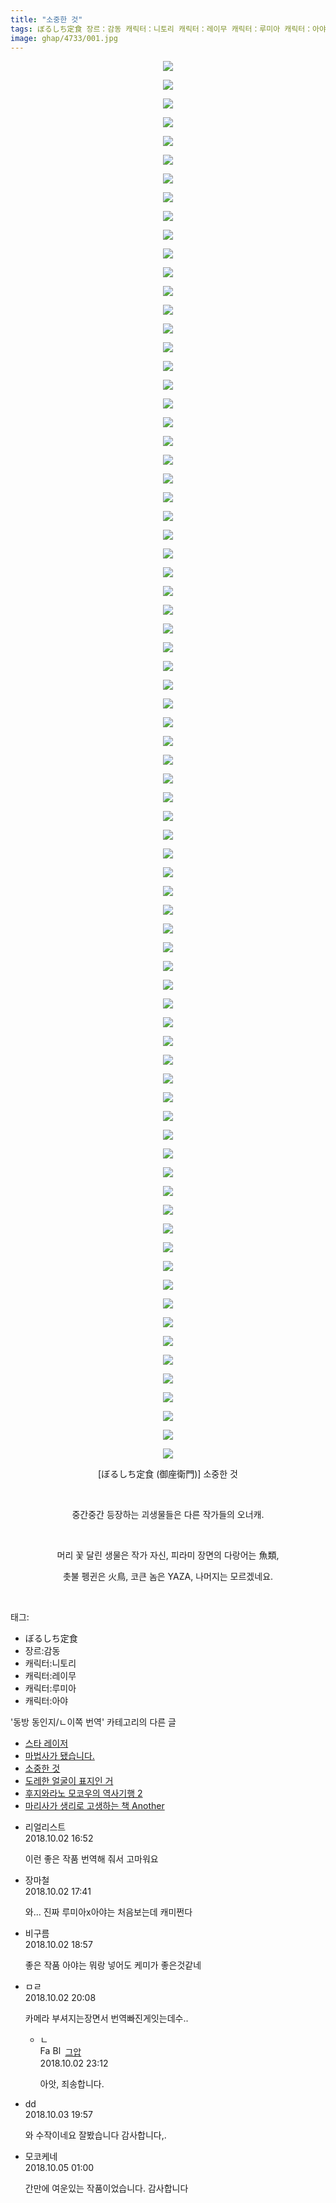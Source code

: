 ```yaml
---
title: "소중한 것"
tags: ぼるしち定食 장르：감동 캐릭터：니토리 캐릭터：레이무 캐릭터：루미아 캐릭터：아야 御座衛門 동방_동인지／ㄴ이쪽_번역
image: ghap/4733/001.jpg
---
```

<div class="article">
<p style="text-align: center; clear: none; float: none;"><img src="{{ site.nasurl }}/ghap/4733/001.jpg"/></p>
<p style="text-align: center; clear: none; float: none;"><img src="{{ site.nasurl }}/ghap/4733/002.jpg"/></p>
<p style="text-align: center; clear: none; float: none;"><img src="{{ site.nasurl }}/ghap/4733/003.jpg"/></p>
<p style="text-align: center; clear: none; float: none;"><img src="{{ site.nasurl }}/ghap/4733/004.jpg"/></p>
<p style="text-align: center; clear: none; float: none;"><img src="{{ site.nasurl }}/ghap/4733/005.jpg"/></p>
<p style="text-align: center; clear: none; float: none;"><img src="{{ site.nasurl }}/ghap/4733/006.jpg"/></p>
<p style="text-align: center; clear: none; float: none;"><img src="{{ site.nasurl }}/ghap/4733/007.jpg"/></p>
<p style="text-align: center; clear: none; float: none;"><img src="{{ site.nasurl }}/ghap/4733/008.jpg"/></p>
<p style="text-align: center; clear: none; float: none;"><img src="{{ site.nasurl }}/ghap/4733/009.jpg"/></p>
<p style="text-align: center; clear: none; float: none;"><img src="{{ site.nasurl }}/ghap/4733/010.jpg"/></p>
<p style="text-align: center; clear: none; float: none;"><img src="{{ site.nasurl }}/ghap/4733/011.jpg"/></p>
<p style="text-align: center; clear: none; float: none;"><img src="{{ site.nasurl }}/ghap/4733/012.jpg"/></p>
<p style="text-align: center; clear: none; float: none;"><img src="{{ site.nasurl }}/ghap/4733/013.jpg"/></p>
<p style="text-align: center; clear: none; float: none;"><img src="{{ site.nasurl }}/ghap/4733/014.jpg"/></p>
<p style="text-align: center; clear: none; float: none;"><img src="{{ site.nasurl }}/ghap/4733/015.jpg"/></p>
<p style="text-align: center; clear: none; float: none;"><img src="{{ site.nasurl }}/ghap/4733/016.jpg"/></p>
<p style="text-align: center; clear: none; float: none;"><img src="{{ site.nasurl }}/ghap/4733/017.jpg"/></p>
<p style="text-align: center; clear: none; float: none;"><img src="{{ site.nasurl }}/ghap/4733/018.jpg"/></p>
<p style="text-align: center; clear: none; float: none;"><img src="{{ site.nasurl }}/ghap/4733/019.jpg"/></p>
<p style="text-align: center; clear: none; float: none;"><img src="{{ site.nasurl }}/ghap/4733/020.jpg"/></p>
<p style="text-align: center; clear: none; float: none;"><img src="{{ site.nasurl }}/ghap/4733/021.jpg"/></p>
<p style="text-align: center; clear: none; float: none;"><img src="{{ site.nasurl }}/ghap/4733/022.jpg"/></p>
<p style="text-align: center; clear: none; float: none;"><img src="{{ site.nasurl }}/ghap/4733/023.jpg"/></p>
<p style="text-align: center; clear: none; float: none;"><img src="{{ site.nasurl }}/ghap/4733/024.jpg"/></p>
<p style="text-align: center; clear: none; float: none;"><img src="{{ site.nasurl }}/ghap/4733/025.jpg"/></p>
<p style="text-align: center; clear: none; float: none;"><img src="{{ site.nasurl }}/ghap/4733/026.jpg"/></p>
<p style="text-align: center; clear: none; float: none;"><img src="{{ site.nasurl }}/ghap/4733/027.jpg"/></p>
<p style="text-align: center; clear: none; float: none;"><img src="{{ site.nasurl }}/ghap/4733/028.jpg"/></p>
<p style="text-align: center; clear: none; float: none;"><img src="{{ site.nasurl }}/ghap/4733/029.jpg"/></p>
<p style="text-align: center; clear: none; float: none;"><img src="{{ site.nasurl }}/ghap/4733/030.jpg"/></p>
<p style="text-align: center; clear: none; float: none;"><img src="{{ site.nasurl }}/ghap/4733/031.jpg"/></p>
<p style="text-align: center; clear: none; float: none;"><img src="{{ site.nasurl }}/ghap/4733/032.jpg"/></p>
<p style="text-align: center; clear: none; float: none;"><img src="{{ site.nasurl }}/ghap/4733/033.jpg"/></p>
<p style="text-align: center; clear: none; float: none;"><img src="{{ site.nasurl }}/ghap/4733/034.jpg"/></p>
<p style="text-align: center; clear: none; float: none;"><img src="{{ site.nasurl }}/ghap/4733/035.jpg"/></p>
<p style="text-align: center; clear: none; float: none;"><img src="{{ site.nasurl }}/ghap/4733/036.jpg"/></p>
<p style="text-align: center; clear: none; float: none;"><img src="{{ site.nasurl }}/ghap/4733/037.jpg"/></p>
<p style="text-align: center; clear: none; float: none;"><img src="{{ site.nasurl }}/ghap/4733/038.jpg"/></p>
<p style="text-align: center; clear: none; float: none;"><img src="{{ site.nasurl }}/ghap/4733/039.jpg"/></p>
<p style="text-align: center; clear: none; float: none;"><img src="{{ site.nasurl }}/ghap/4733/040.jpg"/></p>
<p style="text-align: center; clear: none; float: none;"><img src="{{ site.nasurl }}/ghap/4733/041.jpg"/></p>
<p style="text-align: center; clear: none; float: none;"><img src="{{ site.nasurl }}/ghap/4733/042.jpg"/></p>
<p style="text-align: center; clear: none; float: none;"><img src="{{ site.nasurl }}/ghap/4733/043.jpg"/></p>
<p style="text-align: center; clear: none; float: none;"><img src="{{ site.nasurl }}/ghap/4733/044.jpg"/></p>
<p style="text-align: center; clear: none; float: none;"><img src="{{ site.nasurl }}/ghap/4733/045.jpg"/></p>
<p style="text-align: center; clear: none; float: none;"><img src="{{ site.nasurl }}/ghap/4733/046.jpg"/></p>
<p style="text-align: center; clear: none; float: none;"><img src="{{ site.nasurl }}/ghap/4733/047.jpg"/></p>
<p style="text-align: center; clear: none; float: none;"><img src="{{ site.nasurl }}/ghap/4733/048.jpg"/></p>
<p style="text-align: center; clear: none; float: none;"><img src="{{ site.nasurl }}/ghap/4733/049.jpg"/></p>
<p style="text-align: center; clear: none; float: none;"><img src="{{ site.nasurl }}/ghap/4733/050.jpg"/></p>
<p style="text-align: center; clear: none; float: none;"><img src="{{ site.nasurl }}/ghap/4733/051.jpg"/></p>
<p style="text-align: center; clear: none; float: none;"><img src="{{ site.nasurl }}/ghap/4733/052.jpg"/></p>
<p style="text-align: center; clear: none; float: none;"><img src="{{ site.nasurl }}/ghap/4733/053.jpg"/></p>
<p style="text-align: center; clear: none; float: none;"><img src="{{ site.nasurl }}/ghap/4733/054.jpg"/></p>
<p style="text-align: center; clear: none; float: none;"><img src="{{ site.nasurl }}/ghap/4733/055.jpg"/></p>
<p style="text-align: center; clear: none; float: none;"><img src="{{ site.nasurl }}/ghap/4733/056.jpg"/></p>
<p style="text-align: center; clear: none; float: none;"><img src="{{ site.nasurl }}/ghap/4733/057.jpg"/></p>
<p style="text-align: center; clear: none; float: none;"><img src="{{ site.nasurl }}/ghap/4733/058.jpg"/></p>
<p style="text-align: center; clear: none; float: none;"><img src="{{ site.nasurl }}/ghap/4733/059.jpg"/></p>
<p style="text-align: center; clear: none; float: none;"><img src="{{ site.nasurl }}/ghap/4733/060.jpg"/></p>
<p style="text-align: center; clear: none; float: none;"><img src="{{ site.nasurl }}/ghap/4733/061.jpg"/></p>
<p style="text-align: center; clear: none; float: none;"><img src="{{ site.nasurl }}/ghap/4733/062.jpg"/></p>
<p style="text-align: center; clear: none; float: none;"><img src="{{ site.nasurl }}/ghap/4733/063.jpg"/></p>
<p style="text-align: center; clear: none; float: none;"><img src="{{ site.nasurl }}/ghap/4733/064.jpg"/></p>
<p style="text-align: center; clear: none; float: none;"><img src="{{ site.nasurl }}/ghap/4733/065.jpg"/></p>
<p style="text-align: center; clear: none; float: none;"><img src="{{ site.nasurl }}/ghap/4733/066.jpg"/></p>
<p style="text-align: center; clear: none; float: none;"><img src="{{ site.nasurl }}/ghap/4733/067.jpg"/></p>
<p style="text-align: center; clear: none; float: none;"><img src="{{ site.nasurl }}/ghap/4733/068.jpg"/></p>
<p style="text-align: center; clear: none; float: none;"><img src="{{ site.nasurl }}/ghap/4733/069.jpg"/></p>
<p style="text-align: center; clear: none; float: none;"><img src="{{ site.nasurl }}/ghap/4733/070.jpg"/></p>
<p style="text-align: center; clear: none; float: none;"><img src="{{ site.nasurl }}/ghap/4733/071.jpg"/></p>
<p style="text-align: center; clear: none; float: none;"><img src="{{ site.nasurl }}/ghap/4733/072.jpg"/></p>
<p style="text-align: center; clear: none; float: none;"><img src="{{ site.nasurl }}/ghap/4733/073.jpg"/></p>
<p style="text-align: center; clear: none; float: none;"><img src="{{ site.nasurl }}/ghap/4733/074.jpg"/></p>
<p style="text-align: center; clear: none; float: none;"><img src="{{ site.nasurl }}/ghap/4733/075.jpg"/></p>
<p style="text-align: center; clear: none; float: none;">[ぼるしち定食 (御座衛門)] 소중한 것</p>
<p style="text-align: center; clear: none; float: none;"><br/></p>
<p style="text-align: center; clear: none; float: none;">중간중간 등장하는 괴생물들은 다른 작가들의 오너캐.</p>
<p style="text-align: center; clear: none; float: none;"><br/></p>
<p style="text-align: center; clear: none; float: none;">머리 꽃 달린 생물은 작가 자신, 피라미 장면의 다랑어는 魚類,</p>
<p style="text-align: center; clear: none; float: none;">촛불 펭귄은 火鳥, 코큰 놈은 YAZA, 나머지는 모르겠네요.</p>
<p style="text-align: center; clear: none; float: none;"><br/></p>
</div><div class="tagTrail">
<p>태그: </p>
<ul>
<li>ぼるしち定食</li>
<li>장르:감동</li>
<li>캐릭터:니토리</li>
<li>캐릭터:레이무</li>
<li>캐릭터:루미아</li>
<li>캐릭터:아야</li>
</ul>
</div><div class="another">
<p>'동방 동인지/ㄴ이쪽 번역' 카테고리의 다른 글</p>
<ul>
<li><a href="/2018-10-04-ghap_4737">스타 레이저</a></li>
<li><a href="/2018-10-03-ghap_4734">마법사가 됐습니다.</a></li>
<li><a href="/2018-09-30-ghap_4733">소중한 것</a></li>
<li><a href="/2018-09-30-ghap_4729">도레한 얼굴이 표지인 거</a></li>
<li><a href="/2018-09-28-ghap_4727">후지와라노 모코우의 역사기행 2</a></li>
<li><a href="/2018-09-27-ghap_4724">마리사가 생리로 고생하는 책 Another</a></li>
</ul>
</div><div class="cb_module cb_fluid">
<div class="cb_wrt cb_profile">
<div class="comment">
<ul>
<li class="cb_thumb_off" id="comment15343766">
<div class="cb_comment_area">
<div class="cb_info_area">
<div class="cb_section">
<span class="cb_nick_name">리얼리스트</span>
</div>
<div class="cb_section">
<span class="cb_date">2018.10.02 16:52 </span>
</div>
</div>
<div class="cb_dsc_comment">
<p class="cb_dsc">
											이런 좋은 작품 번역해 줘서 고마워요
										</p>
</div>
</div></li>
<li class="cb_thumb_off" id="comment15343815">
<div class="cb_comment_area">
<div class="cb_info_area">
<div class="cb_section">
<span class="cb_nick_name">장마철</span>
</div>
<div class="cb_section">
<span class="cb_date">2018.10.02 17:41 </span>
</div>
</div>
<div class="cb_dsc_comment">
<p class="cb_dsc">
											와... 진짜 루미아x아야는 처음보는데 캐미쩐다
										</p>
</div>
</div></li>
<li class="cb_thumb_off" id="comment15343872">
<div class="cb_comment_area">
<div class="cb_info_area">
<div class="cb_section">
<span class="cb_nick_name">비구름</span>
</div>
<div class="cb_section">
<span class="cb_date">2018.10.02 18:57 </span>
</div>
</div>
<div class="cb_dsc_comment">
<p class="cb_dsc">
											좋은 작품 아야는 뭐랑 넣어도 케미가 좋은것같네
										</p>
</div>
</div></li>
<li class="cb_thumb_off" id="comment15343902">
<div class="cb_comment_area">
<div class="cb_info_area">
<div class="cb_section">
<span class="cb_nick_name">ㅁㄹ</span>
</div>
<div class="cb_section">
<span class="cb_date">2018.10.02 20:08 </span>
</div>
</div>
<div class="cb_dsc_comment">
<p class="cb_dsc">
											카메라 부셔지는장면서 번역빠진게잇는데수..
										</p>
</div>
<ul>
<li class="cb_thumb_off" id="comment15343992">
<span class="cb_bu_subnode">ㄴ</span>
<div class="cb_comment_area">
<div class="cb_info_area">
<div class="cb_section">
<span class="cb_nick_name"><img alt="Favicon of https://ghaptouhou.tistory.com" height="16" onerror="this.onerror=null;this.parentNode.removeChild(this)" src="https://ghaptouhou.tistory.com/favicon.ico" width="16"/> <img alt="BlogIcon" height="16" onerror="this.parentNode.removeChild(this)" src="https://ghaptouhou.tistory.com/index.gif" width="16"/> <a href="https://ghaptouhou.tistory.com" onclick="return openLinkInNewWindow(this)"> 그압</a><span class="tistoryProfileLayerTrigger" onclick='TistoryProfile.show(event, this, {"title":"\uc800\uae30 \uc774\uac70 \ub098\uc911\uc5d0 \uc218\uc815 \uac00\ub2a5\ud558\ub098\uc694","url":"https:\/\/ghap.tistory.com","nickname":"\uadf8\uc555","items":[]}); return false;'></span></span>
</div>
<div class="cb_section">
<span class="cb_date">2018.10.02 23:12 </span>
</div>
</div>
<div class="cb_dsc_comment">
<p class="cb_dsc">
																아앗, 죄송합니다.
															</p>
</div>
</div>
</li>
</ul>
</div></li>
<li class="cb_thumb_off" id="comment15344497">
<div class="cb_comment_area">
<div class="cb_info_area">
<div class="cb_section">
<span class="cb_nick_name">dd</span>
</div>
<div class="cb_section">
<span class="cb_date">2018.10.03 19:57 </span>
</div>
</div>
<div class="cb_dsc_comment">
<p class="cb_dsc">
											와 수작이네요 잘봤습니다 감사합니다,.
										</p>
</div>
</div></li>
<li class="cb_thumb_off" id="comment15345167">
<div class="cb_comment_area">
<div class="cb_info_area">
<div class="cb_section">
<span class="cb_nick_name">모코케네</span>
</div>
<div class="cb_section">
<span class="cb_date">2018.10.05 01:00 </span>
</div>
</div>
<div class="cb_dsc_comment">
<p class="cb_dsc">
											간만에 여운있는 작품이었습니다. 감사합니다
										</p>
</div>
</div></li>
</ul>
</div>
</div><!-- commentList close -->
</div>